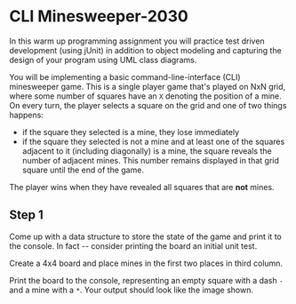 # CLI Minesweeper-2030

In this warm up programming assignment you will practice test driven development (using jUnit) in addition to object 
modeling and capturing the design of your program using UML class diagrams.

You will be implementing a basic command-line-interface (CLI) minesweeper game. This is a single player game that's played on NxN grid, where some number of squares have an `X` denoting the position of a mine. On every turn, the player selects a square on the grid and one of two things happens:
* if the square they selected is a mine, they lose immediately
* if the square they selected is not a mine and at least one of the squares adjacent to it (including diagonally) is a mine, the square reveals the number of adjacent mines. This number remains displayed in that grid square until the end of the game.

The player wins when they have revealed all squares that are **not** mines.

## Step 1

Come up with a data structure to store the state of the game and print it to the console. In fact -- consider printing the board an initial unit test. 

Create a 4x4 board and place mines in the first two places in third column.

Print the board to the console, representing an empty square with a dash `-` and a mine with a `*`. Your output should look like the image shown.




